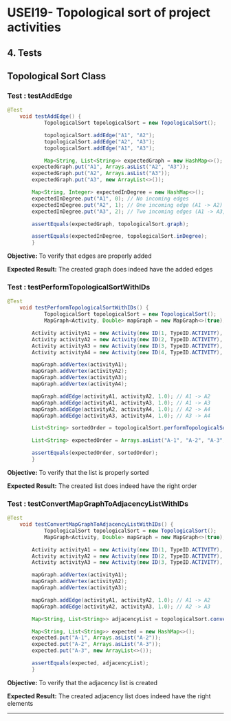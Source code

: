 # USEI19- Topological sort of project activities

## 4. Tests

## Topological Sort Class

### **Test : testAddEdge**

```java
@Test
    void testAddEdge() {
            TopologicalSort topologicalSort = new TopologicalSort();

            topologicalSort.addEdge("A1", "A2");
            topologicalSort.addEdge("A2", "A3");
            topologicalSort.addEdge("A1", "A3");

            Map<String, List<String>> expectedGraph = new HashMap<>();
        expectedGraph.put("A1", Arrays.asList("A2", "A3"));
        expectedGraph.put("A2", Arrays.asList("A3"));
        expectedGraph.put("A3", new ArrayList<>());

        Map<String, Integer> expectedInDegree = new HashMap<>();
        expectedInDegree.put("A1", 0); // No incoming edges
        expectedInDegree.put("A2", 1); // One incoming edge (A1 -> A2)
        expectedInDegree.put("A3", 2); // Two incoming edges (A1 -> A3, A2 -> A3)

        assertEquals(expectedGraph, topologicalSort.graph);

        assertEquals(expectedInDegree, topologicalSort.inDegree);
        }
```

**Objective:** To verify that edges are properly added

**Expected Result:** The created graph does indeed have the added edges

### **Test : testPerformTopologicalSortWithIDs**

```java
@Test
    void testPerformTopologicalSortWithIDs() {
            TopologicalSort topologicalSort = new TopologicalSort();
            MapGraph<Activity, Double> mapGraph = new MapGraph<>(true);

        Activity activityA1 = new Activity(new ID(1, TypeID.ACTIVITY), "Task A1");
        Activity activityA2 = new Activity(new ID(2, TypeID.ACTIVITY), "Task A2");
        Activity activityA3 = new Activity(new ID(3, TypeID.ACTIVITY), "Task A3");
        Activity activityA4 = new Activity(new ID(4, TypeID.ACTIVITY), "Task A4");

        mapGraph.addVertex(activityA1);
        mapGraph.addVertex(activityA2);
        mapGraph.addVertex(activityA3);
        mapGraph.addVertex(activityA4);

        mapGraph.addEdge(activityA1, activityA2, 1.0); // A1 -> A2
        mapGraph.addEdge(activityA1, activityA3, 1.0); // A1 -> A3
        mapGraph.addEdge(activityA2, activityA4, 1.0); // A2 -> A4
        mapGraph.addEdge(activityA3, activityA4, 1.0); // A3 -> A4

        List<String> sortedOrder = topologicalSort.performTopologicalSort(mapGraph);

        List<String> expectedOrder = Arrays.asList("A-1", "A-2", "A-3", "A-4");

        assertEquals(expectedOrder, sortedOrder);
        }
```

**Objective:** To verify that the list is properly sorted

**Expected Result:** The created list does indeed have the right order

### **Test : testConvertMapGraphToAdjacencyListWithIDs**

```java
@Test
    void testConvertMapGraphToAdjacencyListWithIDs() {
            TopologicalSort topologicalSort = new TopologicalSort();
            MapGraph<Activity, Double> mapGraph = new MapGraph<>(true);

        Activity activityA1 = new Activity(new ID(1, TypeID.ACTIVITY), "Task A1");
        Activity activityA2 = new Activity(new ID(2, TypeID.ACTIVITY), "Task A2");
        Activity activityA3 = new Activity(new ID(3, TypeID.ACTIVITY), "Task A3");

        mapGraph.addVertex(activityA1);
        mapGraph.addVertex(activityA2);
        mapGraph.addVertex(activityA3);

        mapGraph.addEdge(activityA1, activityA2, 1.0); // A1 -> A2
        mapGraph.addEdge(activityA2, activityA3, 1.0); // A2 -> A3

        Map<String, List<String>> adjacencyList = topologicalSort.convertMapGraphToAdjacencyList(mapGraph);

        Map<String, List<String>> expected = new HashMap<>();
        expected.put("A-1", Arrays.asList("A-2"));
        expected.put("A-2", Arrays.asList("A-3"));
        expected.put("A-3", new ArrayList<>());

        assertEquals(expected, adjacencyList);
        }
```

**Objective:** To verify that the adjacency list is created

**Expected Result:** The created adjacency list does indeed have the right elements

---
